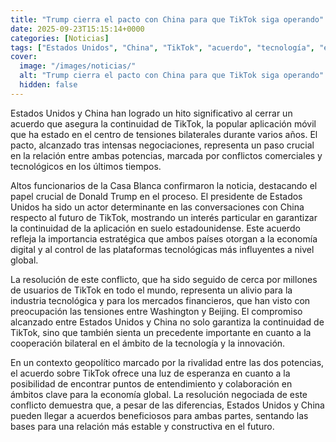 ```yaml
---
title: "Trump cierra el pacto con China para que TikTok siga operando"
date: 2025-09-23T15:15:14+0000
categories: [Noticias]
tags: ["Estados Unidos", "China", "TikTok", "acuerdo", "tecnología", "economía digital", "plataformas tecnológicas."]
cover:
  image: "/images/noticias/"
  alt: "Trump cierra el pacto con China para que TikTok siga operando"
  hidden: false
---
```


Estados Unidos y China han logrado un hito significativo al cerrar un acuerdo que asegura la continuidad de TikTok, la popular aplicación móvil que ha estado en el centro de tensiones bilaterales durante varios años. El pacto, alcanzado tras intensas negociaciones, representa un paso crucial en la relación entre ambas potencias, marcada por conflictos comerciales y tecnológicos en los últimos tiempos.

Altos funcionarios de la Casa Blanca confirmaron la noticia, destacando el papel crucial de Donald Trump en el proceso. El presidente de Estados Unidos ha sido un actor determinante en las conversaciones con China respecto al futuro de TikTok, mostrando un interés particular en garantizar la continuidad de la aplicación en suelo estadounidense. Este acuerdo refleja la importancia estratégica que ambos países otorgan a la economía digital y al control de las plataformas tecnológicas más influyentes a nivel global.

La resolución de este conflicto, que ha sido seguido de cerca por millones de usuarios de TikTok en todo el mundo, representa un alivio para la industria tecnológica y para los mercados financieros, que han visto con preocupación las tensiones entre Washington y Beijing. El compromiso alcanzado entre Estados Unidos y China no solo garantiza la continuidad de TikTok, sino que también sienta un precedente importante en cuanto a la cooperación bilateral en el ámbito de la tecnología y la innovación.

En un contexto geopolítico marcado por la rivalidad entre las dos potencias, el acuerdo sobre TikTok ofrece una luz de esperanza en cuanto a la posibilidad de encontrar puntos de entendimiento y colaboración en ámbitos clave para la economía global. La resolución negociada de este conflicto demuestra que, a pesar de las diferencias, Estados Unidos y China pueden llegar a acuerdos beneficiosos para ambas partes, sentando las bases para una relación más estable y constructiva en el futuro.
